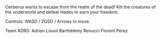 Cerberus wants to escape from the realm of the dead! Kill the creatures of the underworld and defeat Hades to earn your freedom.

Controls:
WASD / ZQSD / Arrows to move.

Team ADRS:
Adrian Lissot
Barthélémy Renucci
Florent Perez
